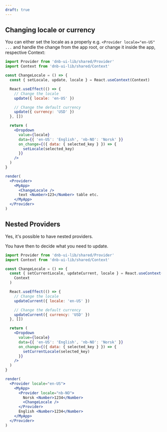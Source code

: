 ```yaml
---
draft: true
---
```


## Changing locale or currency

You can either set the locale as a properly e.g. `<Provider locale="en-US" ...` and handle the change from the app root, or change it inside the app, respective Context:

```jsx
import Provider from 'dnb-ui-lib/shared/Provider'
import Context from 'dnb-ui-lib/shared/Context'

const ChangeLocale = () => {
  const { setLocale, update, locale } = React.useContext(Context)

  React.useEffect(() => {
    // Change the locale
    update({ locale: 'en-US' })

    // Change the default currency
    update({ currency: 'USD' })
  }, [])

  return (
    <Dropdown
      value={locale}
      data={{ 'en-US': 'English', 'nb-NO': 'Norsk' }}
      on_change={({ data: { selected_key } }) => {
        setLocale(selected_key)
      }}
    />
  )
}

render(
  <Provider>
    <MyApp>
      <ChangeLocale />
      text <Number>123</Number> table etc.
    </MyApp>
  </Provider>
)
```

## Nested Providers

Yes, it's possible to have nested providers.

You have then to decide what you need to update.

```jsx
import Provider from 'dnb-ui-lib/shared/Provider'
import Context from 'dnb-ui-lib/shared/Context'

const ChangeLocale = () => {
  const { setCurrentLocale, updateCurrent, locale } = React.useContext(
    Context
  )

  React.useEffect(() => {
    // Change the locale
    updateCurrent({ locale: 'en-US' })

    // Change the default currency
    updateCurrent({ currency: 'USD' })
  }, [])

  return (
    <Dropdown
      value={locale}
      data={{ 'en-US': 'English', 'nb-NO': 'Norsk' }}
      on_change={({ data: { selected_key } }) => {
        setCurrentLocale(selected_key)
      }}
    />
  )
}

render(
  <Provider locale="en-US">
    <MyApp>
      <Provider locale="nb-NO">
        Norsk <Number>1234</Number>
        <ChangeLocale />
      </Provider>
      English <Number>1234</Number>
    </MyApp>
  </Provider>
)
```
